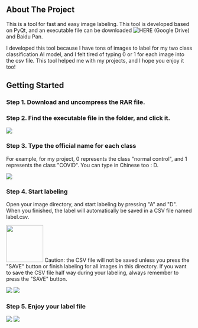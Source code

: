 <!-- ABOUT THE PROJECT -->
## About The Project
This is a tool for fast and easy image labeling. This tool is developed based on PyQt, and an executable file can be downloaded ![HERE (Google Drive)](https://drive.google.com/file/d/1o3FuPKaeleLK5xhYZeDUcAWcM979sriA/view?usp=sharing) and Baidu Pan. 

I developed this tool because I have tons of images to label for my two class classification AI model, and I felt tired of typing 0 or 1 for each image into the csv file. This tool helped me with my projects, and I hope you enjoy it too!

<!-- GETTING STARTED -->
## Getting Started
### Step 1. Download and uncompress the RAR file.


### Step 2. Find the executable file in the folder, and click it.

![](https://user-images.githubusercontent.com/30890745/198584254-8e75ae71-a09e-4d02-85de-ec1b38fb4b4b.png)

### Step 3. Type the official name for each class
For example, for my project, 0 represents the class "normal control", and 1 represents the class "COVID". You can type in Chinese too : D.

![](https://user-images.githubusercontent.com/30890745/198586050-50ce7527-153c-4340-b7d6-a9f7070d5368.png)

### Step 4. Start labeling

Open your image directory, and start labeling by pressing "A" and "D". When you finished, the label will automatically be saved in a CSV file named label.csv.

<img src= "https://upload.wikimedia.org/wikipedia/commons/thumb/f/f5/Circle-icons-caution.svg/512px-Circle-icons-caution.svg.png?20160314153512" width="100px"> Caution: the CSV file will not be saved unless you press the "SAVE" button or finish labeling for all images in this directory. If you want to save the CSV file half way during your labeling, always remember to press the "SAVE" button.

![](https://user-images.githubusercontent.com/30890745/198586004-6d8c2eda-2b22-4cf7-91be-8295ca7d2116.png)
![](https://user-images.githubusercontent.com/30890745/198586919-39215313-e98a-41d7-acc3-102b9ca640aa.png)

### Step 5. Enjoy your label file

![](https://user-images.githubusercontent.com/30890745/198587196-8906a558-548e-49a7-97fc-513dcf4fca27.png)
![](https://user-images.githubusercontent.com/30890745/198587269-dc954500-f734-46dc-bfba-f4e1d3881c11.png)



